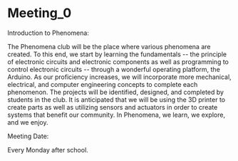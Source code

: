 # Meeting_0
Introduction to Phenomena: 

The Phenomena club will be the place where various phenomena are created. To this end, we start by learning the fundamentals -- the principle of electronic circuits and electronic components as well as programming to control electronic circuits -- through a wonderful operating platform, the Arduino. As our proficiency increases, we will incorporate more mechanical, electrical, and computer engineering concepts to complete each phenomenon. The projects will be identified, designed, and completed by students in the club. It is anticipated that we will be using the 3D printer to create parts as well as utilizing sensors and actuators in order to create systems that benefit our community. In Phenomena, we learn, we explore, and we enjoy.

Meeting Date:
    
Every Monday after school.
